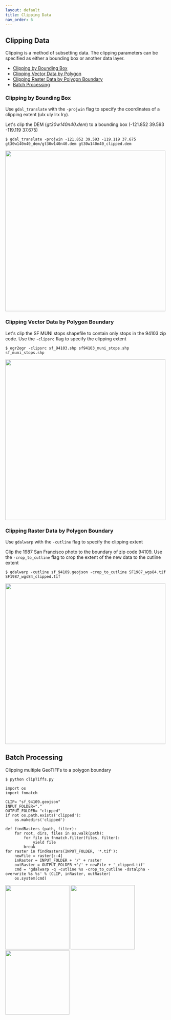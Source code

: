 ```yaml
---
layout: default
title: Clipping Data
nav_order: 6
---
```


## Clipping Data


Clipping is a method of subsetting data. The clipping parameters can be specified as either a bounding box or another data layer.


* [Clipping by Bounding Box](#clipping-by-bounding-box)
* [Clipping Vector Data by Polygon](#clipping-vector-data-by-polygon-boundary)
* [Clipping Raster Data by Polygon Boundary](#clipping-raster-data-by-polygon-boundary)
* [Batch Processing](#batch-processing)


### Clipping by Bounding Box


Use `gdal_translate` with the `-projwin` flag to specify the coordinates of a clipping extent (ulx uly lrx lry). 

Let's clip the DEM (_gt30w140n40.dem_) to a bounding box (-121.852 39.593 -119.119 37.675)
```
$ gdal_translate -projwin -121.852 39.593 -119.119 37.675 gt30w140n40_dem/gt30w140n40.dem gt30w140n40_clipped.dem
```
<img src="https://raw.githubusercontent.com/kimdurante/intro-to-gdal/master/images/dem_clip.png" width="500">

### Clipping Vector Data by Polygon Boundary 

Let's clip the SF MUNI stops shapefile to contain only stops in the 94103 zip code. Use the `-clipsrc` flag to specify the clipping extent

```
$ ogr2ogr -clipsrc sf_94103.shp sf94103_muni_stops.shp sf_muni_stops.shp
```

<img src="https://raw.githubusercontent.com/kimdurante/intro-to-gdal/master/images/94103_stops.png" width="500">

### Clipping Raster Data by Polygon Boundary

Use `gdalwarp` with the `-cutline` flag to specify the clipping extent

Clip the 1987 San Francisco photo to the boundary of zip code 94109. Use the `-crop_to_cutline` flag to crop the extent of the new data to the cutline extent

```
$ gdalwarp -cutline sf_94109.geojson -crop_to_cutline SF1987_wgs84.tif SF1987_wgs84_clipped.tif
```
<img src="https://raw.githubusercontent.com/kimdurante/intro-to-gdal/master/images/clip_1987.png" width="500">

## Batch Processing

Clipping multiple GeoTIFFs to a polygon boundary

```
$ python clipTiffs.py
```

```
import os
import fnmatch

CLIP= "sf_94109.geojson"
INPUT_FOLDER="."
OUTPUT_FOLDER= "clipped"
if not os.path.exists('clipped'):
    os.makedirs('clipped')

def findRasters (path, filter):
    for root, dirs, files in os.walk(path):
        for file in fnmatch.filter(files, filter):
            yield file
        break
for raster in findRasters(INPUT_FOLDER, '*.tif'):
    newFile = raster[:-4]
    inRaster = INPUT_FOLDER + '/' + raster
    outRaster = OUTPUT_FOLDER +'/' + newFile + '_clipped.tif'
    cmd = 'gdalwarp -q -cutline %s -crop_to_cutline -dstalpha -overwrite %s %s' % (CLIP, inRaster, outRaster)
    os.system(cmd)
   ```
<p float="left">
  <img src="https://raw.githubusercontent.com/kimdurante/intro-to-gdal/master/images/clip_1915.png" width="200" height="200" />
  <img src="https://raw.githubusercontent.com/kimdurante/intro-to-gdal/master/images/clip_1938.png" width="200" height="200"/>
  <img src="https://raw.githubusercontent.com/kimdurante/intro-to-gdal/master/images/clip_1987.png" width="200" height="200"/>
</p>

